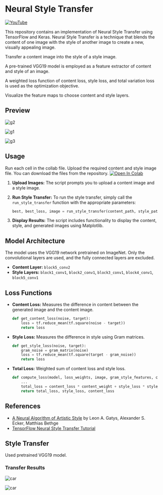 # Neural Style Transfer

[![YouTube](https://img.shields.io/badge/YouTube-Video-red?logo=youtube)](https://www.youtube.com/watch?v=7sgF6nAb32E)

This repository contains an implementation of Neural Style Transfer using TensorFlow and Keras. Neural Style Transfer is a technique that blends the content of one image with the style of another image to create a new, visually appealing image.

Transfer a content image into the style of a style image.

A pre-trained VGG19 model is employed as a feature extractor of content and style of an image.

A weighted loss function of content loss, style loss, and total variation loss is used as the optimization objective.

Visualize the feature maps to choose content and style layers.

## Preview

![g2](https://github.com/adarshukla3005/neural_style_transfer/blob/main/Images/stylizedimg_4.jpg?raw=true)

![g1](https://github.com/adarshukla3005/neural_style_transfer/blob/main/Images/stylizedimg_1.png?raw=true)

![g3](https://github.com/adarshukla3005/neural_style_transfer/blob/main/Images/stylizedimg_5.png?raw=true)

## Usage
Run each cell in the collab file. Upload the required content and style image file.
You can download the files from the repository.
[![Open In Colab](https://colab.research.google.com/assets/colab-badge.svg)](https://colab.research.google.com/github/adarshukla3005/neural_style_transfer/blob/main/Neural_Style_Transfer.ipynb)

1. **Upload Images:**
   The script prompts you to upload a content image and a style image.

2. **Run Style Transfer:**
   To run the style transfer, simply call the `run_style_transfer` function with the appropriate parameters:
    ```python
    best, best_loss, image = run_style_transfer(content_path, style_path, epochs=200)
    ```

3. **Display Results:**
   The script includes functionality to display the content, style, and generated images using Matplotlib.

## Model Architecture

The model uses the VGG19 network pretrained on ImageNet. Only the convolutional layers are used, and the fully connected layers are excluded.

- **Content Layer:** `block5_conv2`
- **Style Layers:** `block1_conv1`, `block2_conv1`, `block3_conv1`, `block4_conv1`, `block5_conv1`

## Loss Functions

- **Content Loss:** Measures the difference in content between the generated image and the content image.
    ```python
    def get_content_loss(noise, target):
        loss = tf.reduce_mean(tf.square(noise - target))
        return loss
    ```

- **Style Loss:** Measures the difference in style using Gram matrices.
    ```python
    def get_style_loss(noise, target):
        gram_noise = gram_matrix(noise)
        loss = tf.reduce_mean(tf.square(target - gram_noise))
        return loss
    ```

- **Total Loss:** Weighted sum of content loss and style loss.
    ```python
    def compute_loss(model, loss_weights, image, gram_style_features, content_features):
        ...
        total_loss = content_loss * content_weight + style_loss * style_weight
        return total_loss, style_loss, content_loss
    ```

## References

- [A Neural Algorithm of Artistic Style](https://arxiv.org/abs/1508.06576) by Leon A. Gatys, Alexander S. Ecker, Matthias Bethge
- [TensorFlow Neural Style Transfer Tutorial](https://www.tensorflow.org/tutorials/generative/style_transfer)

## Style Transfer

Used pretrained VGG19 model.

### Transfer Results

![car](https://github.com/adarshukla3005/neural_style_transfer/blob/main/Images/stylo.png?raw=true)

![car](https://github.com/adarshukla3005/neural_style_transfer/blob/main/Images/stylo2.png?raw=true)
